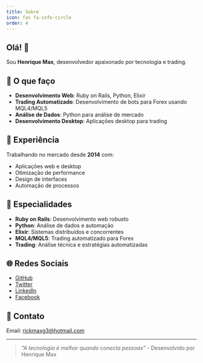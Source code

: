 ```yaml
---
title: Sobre
icon: fas fa-info-circle
order: 4
---
```


## Olá! 👋

Sou **Henrique Max**, desenvolvedor apaixonado por tecnologia e trading.

## 🚀 **O que faço**

- **Desenvolvimento Web**: Ruby on Rails, Python, Elixir
- **Trading Automatizado**: Desenvolvimento de bots para Forex usando MQL4/MQL5
- **Análise de Dados**: Python para análise de mercado
- **Desenvolvimento Desktop**: Aplicações desktop para trading

## 💼 **Experiência**

Trabalhando no mercado desde **2014** com:
- Aplicações web e desktop
- Otimização de performance
- Design de interfaces
- Automação de processos

## 🎯 **Especialidades**

- **Ruby on Rails**: Desenvolvimento web robusto
- **Python**: Análise de dados e automação
- **Elixir**: Sistemas distribuídos e concorrentes
- **MQL4/MQL5**: Trading automatizado para Forex
- **Trading**: Análise técnica e estratégias automatizadas

## 🌐 **Redes Sociais**

- [GitHub](https://github.com/rickmax)
- [Twitter](https://twitter.com/Rique_Max)
- [LinkedIn](https://www.linkedin.com/in/henrique-max-321040a3)
- [Facebook](https://www.facebook.com/henrique.max.73)

## 📧 **Contato**

Email: rickmaxg3@hotmail.com

---

> *"A tecnologia é melhor quando conecta pessoas"* - Desenvolvido por Henrique Max